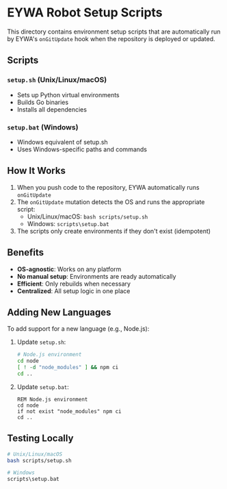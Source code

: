 # EYWA Robot Setup Scripts

This directory contains environment setup scripts that are automatically run by EYWA's `onGitUpdate` hook when the repository is deployed or updated.

## Scripts

### `setup.sh` (Unix/Linux/macOS)
- Sets up Python virtual environments
- Builds Go binaries
- Installs all dependencies

### `setup.bat` (Windows)
- Windows equivalent of setup.sh
- Uses Windows-specific paths and commands

## How It Works

1. When you push code to the repository, EYWA automatically runs `onGitUpdate`
2. The `onGitUpdate` mutation detects the OS and runs the appropriate script:
   - Unix/Linux/macOS: `bash scripts/setup.sh`
   - Windows: `scripts\setup.bat`
3. The scripts only create environments if they don't exist (idempotent)

## Benefits

- **OS-agnostic**: Works on any platform
- **No manual setup**: Environments are ready automatically
- **Efficient**: Only rebuilds when necessary
- **Centralized**: All setup logic in one place

## Adding New Languages

To add support for a new language (e.g., Node.js):

1. Update `setup.sh`:
   ```bash
   # Node.js environment
   cd node
   [ ! -d "node_modules" ] && npm ci
   cd ..
   ```

2. Update `setup.bat`:
   ```batch
   REM Node.js environment
   cd node
   if not exist "node_modules" npm ci
   cd ..
   ```

## Testing Locally

```bash
# Unix/Linux/macOS
bash scripts/setup.sh

# Windows
scripts\setup.bat
```
